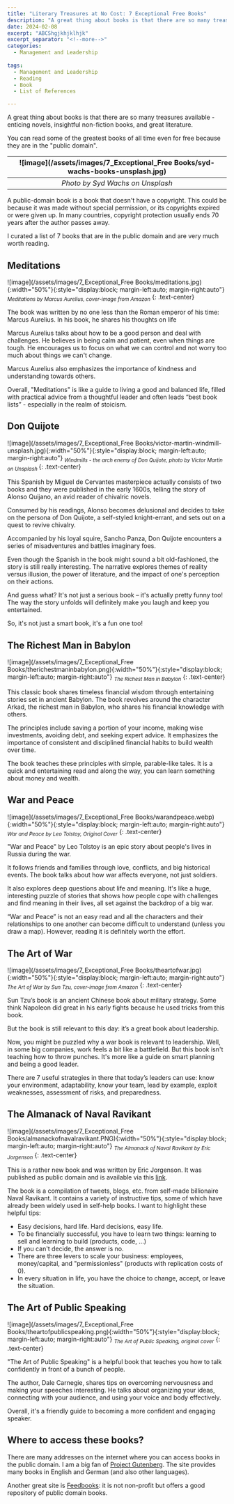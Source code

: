 ```yaml
---
title: "Literary Treasures at No Cost: 7 Exceptional Free Books"
description: "A great thing about books is that there are so many treasures available - enticing novels, insightful non-fiction books, and great literature. You can read some of the greatest books of all time even for free because they are in the public domain. A public-domain book is a book that doesn't have a copyright. This could be because it was made without special permission, or its copyrights expired or were given up. In many countries, copyright protection usually ends 70 years after the author passes away. I curated a list of 7 books that are in the public domain and are very much worth reading."
date: 2024-02-08
excerpt: "ABCShgjkhjklhjk"
excerpt_separator: "<!--more-->"
categories:
  - Management and Leadership
  
tags:
  - Management and Leadership
  - Reading
  - Book
  - List of References

---
```


A great thing about books is that there are so many treasures available - enticing novels, insightful non-fiction books, and great literature.

You can read some of the greatest books of all time even for free because they are in the "public domain".

| ![image](/assets/images/7_Exceptional_Free Books/syd-wachs-books-unsplash.jpg) |
|:--:|
| *Photo by Syd Wachs on Unsplash* |

A public-domain book is a book that doesn't have a copyright. This could be because it was made without special permission, or its copyrights expired or were given up. In many countries, copyright protection usually ends 70 years after the author passes away.

I curated a list of 7 books that are in the public domain and are very much worth reading.

## Meditations

![image](/assets/images/7_Exceptional_Free Books/meditations.jpg){:width="50%"}{:style="display:block; margin-left:auto; margin-right:auto"}
*<sub>Meditations by Marcus Aurelius, cover-image from Amazon</sub>*
{: .text-center}

The book was written by no one less than the Roman emperor of his time: Marcus Aurelius. In his book, he shares his thoughts on life

Marcus Aurelius talks about how to be a good person and deal with challenges. He believes in being calm and patient, even when things are tough. He encourages us to focus on what we can control and not worry too much about things we can't change.

Marcus Aurelius also emphasizes the importance of kindness and understanding towards others.

Overall, "Meditations" is like a guide to living a good and balanced life, filled with practical advice from a thoughtful leader and often leads “best book lists” - especially in the realm of stoicism.

## Don Quijote

![image](/assets/images/7_Exceptional_Free Books/victor-martin-windmill-unsplash.jpg){:width="50%"}{:style="display:block; margin-left:auto; margin-right:auto"}
*<sub>Windmills - the arch enemy of Don Quijote, photo by Victor Martin on Unsplash </sub>*
{: .text-center}

This Spanish by Miguel de Cervantes masterpiece actually consists of two books and they were published in the early 1600s, telling the story of Alonso Quijano, an avid reader of chivalric novels.

Consumed by his readings, Alonso becomes delusional and decides to take on the persona of Don Quijote, a self-styled knight-errant, and sets out on a quest to revive chivalry.

Accompanied by his loyal squire, Sancho Panza, Don Quijote encounters a series of misadventures and battles imaginary foes.

Even though the Spanish in the book might sound a bit old-fashioned, the story is still really interesting. The narrative explores themes of reality versus illusion, the power of literature, and the impact of one's perception on their actions.

And guess what? It's not just a serious book – it's actually pretty funny too! The way the story unfolds will definitely make you laugh and keep you entertained.

So, it's not just a smart book, it's a fun one too!

## The Richest Man in Babylon

![image](/assets/images/7_Exceptional_Free Books/therichestmaninbabylon.png){:width="50%"}{:style="display:block; margin-left:auto; margin-right:auto"}
*<sub>The Richest Man in Babylon</sub>*
{: .text-center}

This classic book shares timeless financial wisdom through entertaining stories set in ancient Babylon. The book revolves around the character Arkad, the richest man in Babylon, who shares his financial knowledge with others.

The principles include saving a portion of your income, making wise investments, avoiding debt, and seeking expert advice. It emphasizes the importance of consistent and disciplined financial habits to build wealth over time.

The book teaches these principles with simple, parable-like tales. It is a quick and entertaining read and along the way, you can learn something about money and wealth.

## War and Peace

![image](/assets/images/7_Exceptional_Free Books/warandpeace.webp){:width="50%"}{:style="display:block; margin-left:auto; margin-right:auto"}
*<sub>War and Peace by Leo Tolstoy, Original Cover</sub>*
{: .text-center}

"War and Peace" by Leo Tolstoy is an epic story about people's lives in Russia during the war.

It follows friends and families through love, conflicts, and big historical events. The book talks about how war affects everyone, not just soldiers.

It also explores deep questions about life and meaning. It's like a huge, interesting puzzle of stories that shows how people cope with challenges and find meaning in their lives, all set against the backdrop of a big war.

“War and Peace” is not an easy read and all the characters and their relationships to one another can become difficult to understand (unless you draw a map). However, reading it is definitely worth the effort.

## The Art of War

![image](/assets/images/7_Exceptional_Free Books/theartofwar.jpg){:width="50%"}{:style="display:block; margin-left:auto; margin-right:auto"}
*<sub>The Art of War by Sun Tzu, cover-image from Amazon</sub>*
{: .text-center}

Sun Tzu’s book is an ancient Chinese book about military strategy. Some think Napoleon did great in his early fights because he used tricks from this book.

But the book is still relevant to this day: it’s a great book about leadership.

Now, you might be puzzled why a war book is relevant to leadership. Well, in some big companies, work feels a bit like a battlefield. But this book isn't teaching how to throw punches. It's more like a guide on smart planning and being a good leader.

There are 7 useful strategies in there that today’s leaders can use: know your environment, adaptability, know your team, lead by example, exploit weaknesses, assessment of risks, and preparedness.

## The Almanack of Naval Ravikant 

![image](/assets/images/7_Exceptional_Free Books/almanackofnavalravikant.PNG){:width="50%"}{:style="display:block; margin-left:auto; margin-right:auto"}
*<sub>The Almanack of Naval Ravikant by Eric Jorgenson</sub>*
{: .text-center}


This is a rather new book and was written by Eric Jorgenson. It was published as public domain and is available via this [link](https://www.navalmanack.com/).

The book is a compilation of tweets, blogs, etc. from self-made billionaire Naval Ravikant. It contains a variety of instructive tips, some of which have already been widely used in self-help books. I want to highlight these helpful tips:

- Easy decisions, hard life. Hard decisions, easy life.
- To be financially successful, you have to learn two things: learning to sell and learning to build (products, code, ...)
- If you can't decide, the answer is no.
- There are three levers to scale your business: employees, money/capital, and "permissionless" (products with replication costs of 0).
- In every situation in life, you have the choice to change, accept, or leave the situation.

## The Art of Public Speaking

![image](/assets/images/7_Exceptional_Free Books/theartofpublicspeaking.png){:width="50%"}{:style="display:block; margin-left:auto; margin-right:auto"}
*<sub>The Art of Public Speaking, original cover</sub>*
{: .text-center}

"The Art of Public Speaking" is a helpful book that teaches you how to talk confidently in front of a bunch of people.

The author, Dale Carnegie, shares tips on overcoming nervousness and making your speeches interesting. He talks about organizing your ideas, connecting with your audience, and using your voice and body effectively.

Overall, it's a friendly guide to becoming a more confident and engaging speaker.

## Where to access these books?

There are many addresses on the internet where you can access books in the public domain. I am a big fan of [Project Gutenberg](https://www.gutenberg.org/). The site provides many books in English and German (and also other languages).

Another great site is [Feedbooks](https://www.feedbooks.com/catalog/public_domain): it is not non-profit but offers a good repository of public domain books.

